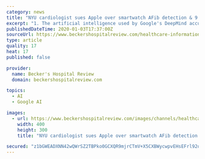 ```yaml
---
category: news
title: "NYU cardiologist sues Apple over smartwatch AFib detection & 9 other health IT notes"
excerpt: "1. The artificial intelligence used by Google's DeepMind accurately diagnosed breast cancer in women, leading to fewer false positives and false negatives. 2. A lawsuit filed in federal court in New York City on Dec. 27 by Joseph Wiesel, MD, a cardiologist ..."
publishedDateTime: 2020-01-03T17:37:00Z
sourceUrl: https://www.beckershospitalreview.com/healthcare-information-technology/nyu-cardiologist-sues-apple-over-smartwatch-afib-detection-9-other-health-it-notes.html
type: article
quality: 17
heat: 17
published: false

provider:
  name: Becker's Hospital Review
  domain: beckershospitalreview.com

topics:
  - AI
  - Google AI

images:
  - url: https://www.beckershospitalreview.com/images/channels/healthcare-information-technology/2.jpg
    width: 400
    height: 300
    title: "NYU cardiologist sues Apple over smartwatch AFib detection & 9 other health IT notes"

secured: "z1bGWEADXNN42wQWrSZ2TBPko0GCXQR9mjrCTmV+X5CXBWycwpvEHsEFrl92q+w2EiEP70DlM4jW25PlSfxpgbeCx8de/khNOpa46ICnE+9WPOTxg0/P1vRJczY30NvNwdpegR8Z9xa/tlQtk0tFdC1LlkapUB6gwCSXRavvCLT6mGMl8BLqKnq4Xe+fPPNyhOI/2pXkvY1avJIoCL9E97BN76uOSgDKlH7/QRZscgieNyob6rsDxSIsZs6uXGLX7lsMLPUAwLFqJZsKNXR4tg==;DBoesO4UfR55NXeb5etMFw=="
---
```


